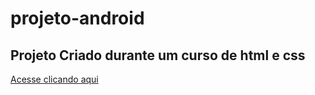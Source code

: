 # projeto-android
## Projeto Criado durante um curso de html e css
 
 <a href='https://carlosiego.github.io/projeto-android/'>Acesse clicando aqui</a>
